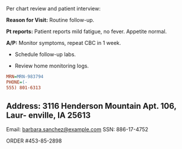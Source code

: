 Per chart review and patient interview: 
 
**Reason for Visit:** Routine follow-up. 
 

**Pt reports:** Patient reports mild fatigue, no fever. Appetite normal.
 
**A/P:** Monitor symptoms, repeat CBC in 1 week.
 

- Schedule follow-up labs. 

- Review home monitoring logs. 
 
```ini 
MRN=MRN-983794 
PHONE=(-
555) 801-6313 
```

Address: 3116 Henderson Mountain Apt. 106, Laur-
enville, IA 25613
-
Email: barbara.sanchez@example.com 
SSN: 886-17-4752



ORDER #453-85-2898
